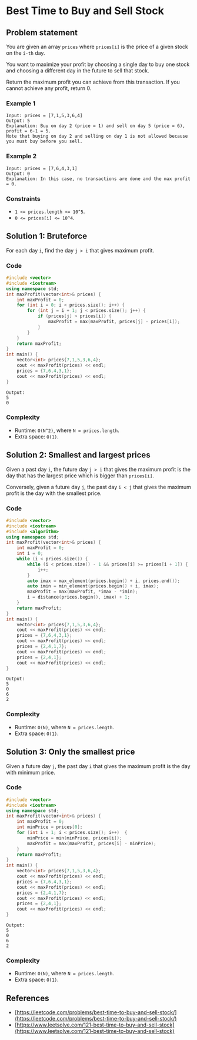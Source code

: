 # Best Time to Buy and Sell Stock

## Problem statement

You are given an array `prices` where `prices[i]` is the price of a given stock on the `i-th` day.

You want to maximize your profit by choosing a single day to buy one stock and choosing a different day in the future to sell that stock.

Return the maximum profit you can achieve from this transaction. If you cannot achieve any profit, return 0.

### Example 1
```text
Input: prices = [7,1,5,3,6,4]
Output: 5
Explanation: Buy on day 2 (price = 1) and sell on day 5 (price = 6), profit = 6-1 = 5.
Note that buying on day 2 and selling on day 1 is not allowed because you must buy before you sell.
```
### Example 2
```text
Input: prices = [7,6,4,3,1]
Output: 0
Explanation: In this case, no transactions are done and the max profit = 0.
``` 

### Constraints

* `1 <= prices.length <= 10^5`.
* `0 <= prices[i] <= 10^4`.

## Solution 1: Bruteforce

For each day `i`, find the day `j > i` that gives maximum profit.

### Code
```cpp
#include <vector>
#include <iostream>
using namespace std;
int maxProfit(vector<int>& prices) {
    int maxProfit = 0;
    for (int i = 0; i < prices.size(); i++) {        
        for (int j = i + 1; j < prices.size(); j++) {
            if (prices[j] > prices[i]) {
                maxProfit = max(maxProfit, prices[j] - prices[i]);
            }
        }
    }
    return maxProfit;
}
int main() {
    vector<int> prices{7,1,5,3,6,4};
    cout << maxProfit(prices) << endl;
    prices = {7,6,4,3,1};
    cout << maxProfit(prices) << endl;
}
```
```text
Output:
5
0
```
### Complexity
* Runtime: `O(N^2)`, where `N = prices.length`.
* Extra space: `O(1)`.

## Solution 2: Smallest and largest prices

Given a past day `i`, the future day `j > i` that gives the maximum profit is the day that has the largest price which is bigger than `prices[i]`.

Conversely, given a future day `j`, the past day `i < j` that gives the maximum profit is the day with the smallest price.

### Code
```cpp
#include <vector>
#include <iostream>
#include <algorithm>
using namespace std;
int maxProfit(vector<int>& prices) {
    int maxProfit = 0;
    int i = 0;
    while (i < prices.size()) {
        while (i < prices.size() - 1 && prices[i] >= prices[i + 1]) {
            i++;
        }
        auto imax = max_element(prices.begin() + i, prices.end());
        auto imin = min_element(prices.begin() + i, imax);
        maxProfit = max(maxProfit, *imax - *imin);
        i = distance(prices.begin(), imax) + 1;
    }
    return maxProfit;
}
int main() {
    vector<int> prices{7,1,5,3,6,4};
    cout << maxProfit(prices) << endl;
    prices = {7,6,4,3,1};
    cout << maxProfit(prices) << endl;
    prices = {2,4,1,7};
    cout << maxProfit(prices) << endl;
    prices = {2,4,1};
    cout << maxProfit(prices) << endl;
}
```
```text
Output:
5
0
6
2
```

### Complexity
* Runtime: `O(N)`, where `N = prices.length`.
* Extra space: `O(1)`.

## Solution 3: Only the smallest price

Given a future day `j`, the past day `i` that gives the maximum profit is the day with minimum price.

### Code
```cpp
#include <vector>
#include <iostream>
using namespace std;
int maxProfit(vector<int>& prices) {
    int maxProfit = 0;
    int minPrice = prices[0];
    for (int i = 1; i < prices.size(); i++)  {
        minPrice = min(minPrice, prices[i]);
        maxProfit = max(maxProfit, prices[i] - minPrice);
    }
    return maxProfit;
}
int main() {
    vector<int> prices{7,1,5,3,6,4};
    cout << maxProfit(prices) << endl;
    prices = {7,6,4,3,1};
    cout << maxProfit(prices) << endl;
    prices = {2,4,1,7};
    cout << maxProfit(prices) << endl;
    prices = {2,4,1};
    cout << maxProfit(prices) << endl;
}
```
```text
Output:
5
0
6
2
```
### Complexity
* Runtime: `O(N)`, where `N = prices.length`.
* Extra space: `O(1)`.

## References
* [https://leetcode.com/problems/best-time-to-buy-and-sell-stock/](https://leetcode.com/problems/best-time-to-buy-and-sell-stock/)
* [https://www.leetsolve.com/121-best-time-to-buy-and-sell-stock](https://www.leetsolve.com/121-best-time-to-buy-and-sell-stock)

